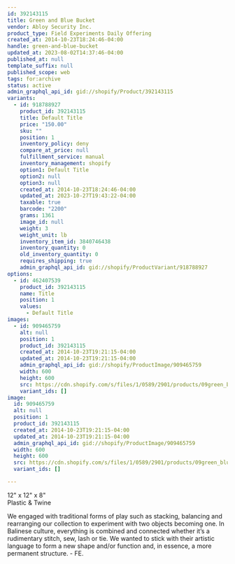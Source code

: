 ```yaml
---
id: 392143115
title: Green and Blue Bucket
vendor: Abloy Security Inc.
product_type: Field Experiments Daily Offering
created_at: 2014-10-23T18:24:46-04:00
handle: green-and-blue-bucket
updated_at: 2023-08-02T14:37:46-04:00
published_at: null
template_suffix: null
published_scope: web
tags: for:archive
status: active
admin_graphql_api_id: gid://shopify/Product/392143115
variants:
  - id: 918788927
    product_id: 392143115
    title: Default Title
    price: "150.00"
    sku: ""
    position: 1
    inventory_policy: deny
    compare_at_price: null
    fulfillment_service: manual
    inventory_management: shopify
    option1: Default Title
    option2: null
    option3: null
    created_at: 2014-10-23T18:24:46-04:00
    updated_at: 2023-10-27T19:43:22-04:00
    taxable: true
    barcode: "2200"
    grams: 1361
    image_id: null
    weight: 3
    weight_unit: lb
    inventory_item_id: 3840746438
    inventory_quantity: 0
    old_inventory_quantity: 0
    requires_shipping: true
    admin_graphql_api_id: gid://shopify/ProductVariant/918788927
options:
  - id: 462407539
    product_id: 392143115
    name: Title
    position: 1
    values:
      - Default Title
images:
  - id: 909465759
    alt: null
    position: 1
    product_id: 392143115
    created_at: 2014-10-23T19:21:15-04:00
    updated_at: 2014-10-23T19:21:15-04:00
    admin_graphql_api_id: gid://shopify/ProductImage/909465759
    width: 600
    height: 600
    src: https://cdn.shopify.com/s/files/1/0589/2901/products/09green_blue_bucket_web_38e4f4e7-e45b-4124-a179-34cbd2be416a.jpeg?v=1414106475
    variant_ids: []
image:
  id: 909465759
  alt: null
  position: 1
  product_id: 392143115
  created_at: 2014-10-23T19:21:15-04:00
  updated_at: 2014-10-23T19:21:15-04:00
  admin_graphql_api_id: gid://shopify/ProductImage/909465759
  width: 600
  height: 600
  src: https://cdn.shopify.com/s/files/1/0589/2901/products/09green_blue_bucket_web_38e4f4e7-e45b-4124-a179-34cbd2be416a.jpeg?v=1414106475
  variant_ids: []

---
```


12" x 12" x 8"  
Plastic & Twine

<!-- td {border: 1px solid #ccc;}br {mso-data-placement:same-cell;} -->

We engaged with traditional forms of play such as stacking, balancing and rearranging our collection to experiment with two objects becoming one. In Balinese culture, everything is combined and connected whether it’s a rudimentary stitch, sew, lash or tie. We wanted to stick with their artistic language to form a new shape and/or function and, in essence, a more permanent structure. - FE.